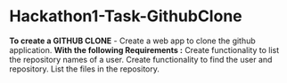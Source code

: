 # Hackathon1-Task-GithubClone

**To create a GITHUB CLONE** - Create a web app to clone the github application. 
**With the following Requirements :**
Create functionality to list the repository names of a user.
Create functionality to find the user and repository.
List the files in the repository.

